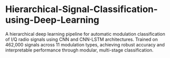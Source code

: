# Hierarchical-Signal-Classification-using-Deep-Learning
A hierarchical deep learning pipeline for automatic modulation classification of I/Q radio signals using CNN and CNN-LSTM architectures. Trained on 462,000 signals across 11 modulation types, achieving robust accuracy and interpretable performance through modular, multi-stage classification.
